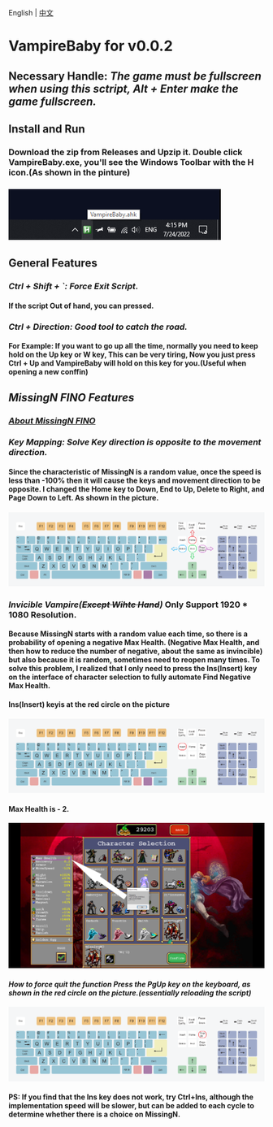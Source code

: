 English | [中文](./README_CN.md)

# VampireBaby for v0.0.2

## Necessary Handle: ***The game must be fullscreen when using this sctript, Alt + Enter make the game fullscreen.***

## **Install and Run**

### Download the zip from Releases and Upzip it. Double click VampireBaby.exe, you'll see the Windows Toolbar with the H icon.(As shown in the pinture)

### ![Image](https://raw.githubusercontent.com/Waterkuiiiiii/VampireBaby/main/MdPic/ToolBar%20Icon.png)

## **General Features**

### ***Ctrl + Shift + `: Force Exit Script.***

#### If the script Out of hand, you can pressed.

### ***Ctrl + Direction: Good tool to catch the road.***

#### For Example: If you want to go up all the time, normally you need to keep hold on the Up key or W key, This can be very tiring, Now you just press Ctrl + Up and VampireBaby will hold on this key for you.**(Useful when opening a new conffin)**

## ***MissingN FINO Features***

### [***About MissingN FINO***](https://vampire-survivors.fandom.com/wiki/MissingN%E2%96%AF)

### ***Key Mapping: Solve Key direction is opposite to the movement direction.***

#### Since the characteristic of MissingN is a random value, once the speed is less than -100% then it will cause the keys and movement direction to be opposite. I changed the Home key to Down, End to Up, Delete to Right, and Page Down to Left. As shown in the picture.

#### ![Image](https://raw.githubusercontent.com/Waterkuiiiiii/VampireBaby/main/MdPic/KeyboardHEDP.png)

### ***Invicible Vampire(~~Except Wihte Hand~~)*** Only Support 1920 * 1080 Resolution.

#### Because MissingN starts with a random value each time, so there is a probability of opening a negative Max Health. (Negative Max Health, and then how to reduce the number of negative, about the same as invincible) but also because it is random, sometimes need to reopen many times. To solve this problem, I realized that I only need to press the Ins(Insert) key on the **interface of character selection** to fully automate Find Negative Max Health.

#### **Ins(Insert) keyis at the red circle on the picture**

#### ![Image](https://raw.githubusercontent.com/Waterkuiiiiii/VampireBaby/main/MdPic/KeyboardIns.png)

#### Max Health is - 2.

#### ![Image](https://github.com/Waterkuiiiiii/VampireBaby/blob/main/MdPic/Invicible%20Vampire%20.png?raw=true)

#### ***How to force quit the function Press the PgUp key on the keyboard, as shown in the red circle on the picture.(essentially reloading the script)***

#### ![Image](https://raw.githubusercontent.com/Waterkuiiiiii/VampireBaby/main/MdPic/KeyboardPgUp.png)

#### PS: If you find that the Ins key does not work, try Ctrl+Ins, although the implementation speed will be slower, but can be added to each cycle to determine whether there is a choice on MissingN.